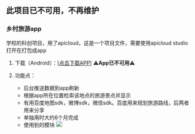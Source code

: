 ## 此项目已不可用，不再维护

### 乡村旅游app

学校的科创项目，用了apicloud，这是一个项目文件，需要使用apicloud studio打开在打包成app

1. 下载（Android）：[[点击下载APP](http://music-10020537.cossh.myqcloud.com/onto.apk)]  ⚠️**App已不可用**⚠️ 

2. 功能点：

    + 后台推送数据到app刷新
    + 根据app所在位置检索该地点的旅游景点并显示
    + 有用百度地图sdk，微博sdk，微信sdk。百度用来规划旅游路线，后两者用来分享
    + 单独用时大约6个月完成
    + 使用到的模块
    ![](http://ww1.sinaimg.cn/large/801b780agw1f8zqwz5mboj21ho154qdc.jpg)
